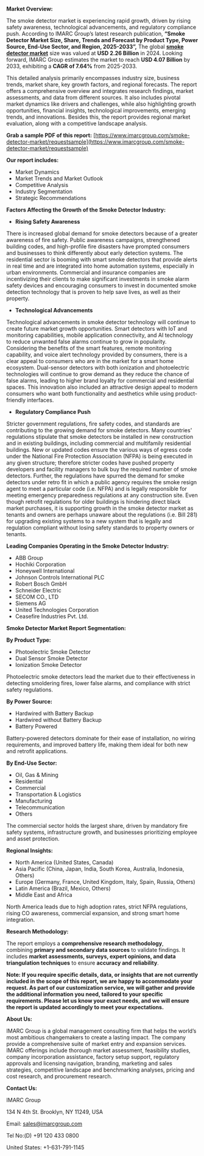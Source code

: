 **Market Overview:**

The smoke detector market is experiencing rapid growth, driven by rising safety awareness, technological advancements, and regulatory compliance push. According to IMARC Group’s latest research publication, **“Smoke Detector Market Size, Share, Trends and Forecast by Product Type, Power Source, End-Use Sector, and Region, 2025-2033”,** The global **[smoke detector market](https://www.imarcgroup.com/smoke-detector-market)** size was valued at **USD 2.26 Billion** in 2024. Looking forward, IMARC Group estimates the market to reach **USD 4.07 Billion** by 2033, exhibiting a **CAGR of 7.64%** from 2025-2033.

This detailed analysis primarily encompasses industry size, business trends, market share, key growth factors, and regional forecasts. The report offers a comprehensive overview and integrates research findings, market assessments, and data from different sources. It also includes pivotal market dynamics like drivers and challenges, while also highlighting growth opportunities, financial insights, technological improvements, emerging trends, and innovations. Besides this, the report provides regional market evaluation, along with a competitive landscape analysis.

**Grab a sample PDF of this report:** [https://www.imarcgroup.com/smoke-detector-market/requestsample](https://www.imarcgroup.com/smoke-detector-market/requestsample)

**Our report includes:**

*   Market Dynamics
*   Market Trends and Market Outlook
*   Competitive Analysis
*   Industry Segmentation
*   Strategic Recommendations

**Factors Affecting the Growth of the Smoke Detector Industry:**

*   **Rising Safety Awareness**

There is increased global demand for smoke detectors because of a greater awareness of fire safety. Public awareness campaigns, strengthened building codes, and high-profile fire disasters have prompted consumers and businesses to think differently about early detection systems. The residential sector is booming with smart smoke detectors that provide alerts in real time and are integrated into home automation systems, especially in urban environments. Commercial and insurance companies are incentivizing their clients to make significant investments in smoke alarm safety devices and encouraging consumers to invest in documented smoke detection technology that is proven to help save lives, as well as their property.

*   **Technological Advancements**

Technological advancements in smoke detector technology will continue to create future market growth opportunities. Smart detectors with IoT and monitoring capabilities, mobile application connectivity, and AI technology to reduce unwanted false alarms continue to grow in popularity. Considering the benefits of the smart features, remote monitoring capability, and voice alert technology provided by consumers, there is a clear appeal to consumers who are in the market for a smart home ecosystem. Dual-sensor detectors with both ionization and photoelectric technologies will continue to grow demand as they reduce the chance of false alarms, leading to higher brand loyalty for commercial and residential spaces. This innovation also included an attractive design appeal to modern consumers who want both functionality and aesthetics while using product-friendly interfaces.

*   **Regulatory Compliance Push**

Stricter government regulations, fire safety codes, and standards are contributing to the growing demand for smoke detectors. Many countries' regulations stipulate that smoke detectors be installed in new construction and in existing buildings, including commercial and multifamily residential buildings. New or updated codes ensure the various ways of egress code under the National Fire Protection Association (NFPA) is being executed in any given structure; therefore stricter codes have pushed property developers and facility managers to bulk buy the required number of smoke detectors. Further, the regulations have spurred the demand for smoke detectors under retro fit in which a public agency requires the smoke resign agent to meet a particular code (i.e. NFPA) and is legally responsible for meeting emergency preparedness regulations at any construction site. Even though retrofit regulations for older buildings is hindering direct black market purchases, it is supporting growth in the smoke detector market as tenants and owners are perhaps unaware about the regulations (i.e. Bill 281) for upgrading existing systems to a new system that is legally and regulation compliant without losing safety standards to property owners or tenants.

**Leading Companies Operating in the Smoke Detector Industry:**

*   ABB Group
*   Hochiki Corporation
*   Honeywell International
*   Johnson Controls International PLC
*   Robert Bosch GmbH
*   Schneider Electric
*   SECOM CO., LTD
*   Siemens AG
*   United Technologies Corporation
*   Ceasefire Industries Pvt. Ltd.

**Smoke Detector Market Report Segmentation:**

**By Product Type:**

*   Photoelectric Smoke Detector
*   Dual Sensor Smoke Detector
*   Ionization Smoke Detector

Photoelectric smoke detectors lead the market due to their effectiveness in detecting smoldering fires, lower false alarms, and compliance with strict safety regulations.

**By Power Source:**

*   Hardwired with Battery Backup
*   Hardwired without Battery Backup
*   Battery Powered

Battery-powered detectors dominate for their ease of installation, no wiring requirements, and improved battery life, making them ideal for both new and retrofit applications.

**By End-Use Sector:**

*   Oil, Gas & Mining
*   Residential
*   Commercial
*   Transportation & Logistics
*   Manufacturing
*   Telecommunication
*   Others

The commercial sector holds the largest share, driven by mandatory fire safety systems, infrastructure growth, and businesses prioritizing employee and asset protection.

**Regional Insights:**

*   North America (United States, Canada)
*   Asia Pacific (China, Japan, India, South Korea, Australia, Indonesia, Others)
*   Europe (Germany, France, United Kingdom, Italy, Spain, Russia, Others)
*   Latin America (Brazil, Mexico, Others)
*   Middle East and Africa

North America leads due to high adoption rates, strict NFPA regulations, rising CO awareness, commercial expansion, and strong smart home integration.

**Research Methodology:**

The report employs a **comprehensive research methodology**, combining **primary and secondary data sources** to validate findings. It includes **market assessments, surveys, expert opinions, and data triangulation techniques** to ensure **accuracy and reliability**.

**Note: If you require specific details, data, or insights that are not currently included in the scope of this report, we are happy to accommodate your request. As part of our customization service, we will gather and provide the additional information you need, tailored to your specific requirements. Please let us know your exact needs, and we will ensure the report is updated accordingly to meet your expectations.**

**About Us:**

IMARC Group is a global management consulting firm that helps the world’s most ambitious changemakers to create a lasting impact. The company provide a comprehensive suite of market entry and expansion services. IMARC offerings include thorough market assessment, feasibility studies, company incorporation assistance, factory setup support, regulatory approvals and licensing navigation, branding, marketing and sales strategies, competitive landscape and benchmarking analyses, pricing and cost research, and procurement research.

**Contact Us:**

IMARC Group

134 N 4th St. Brooklyn, NY 11249, USA

Email: sales@imarcgroup.com

Tel No:(D) +91 120 433 0800

United States: +1-631-791-1145
